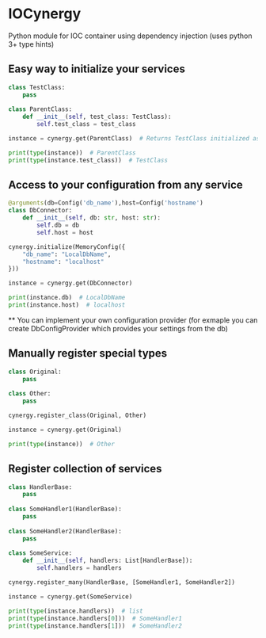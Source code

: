 # IOCynergy
Python module for IOC container using dependency injection (uses python 3+ type hints)

## Easy way to initialize your services
```python
class TestClass:
    pass
    
class ParentClass:
    def __init__(self, test_class: TestClass):
        self.test_class = test_class

instance = cynergy.get(ParentClass)  # Returns TestClass initialized as singleton

print(type(instance))  # ParentClass
print(type(instance.test_class))  # TestClass
```


## Access to your configuration from any service

```python
@arguments(db=Config('db_name'),host=Config('hostname')
class DbConnector:
    def __init__(self, db: str, host: str):
        self.db = db
        self.host = host

cynergy.initialize(MemoryConfig({
    "db_name": "LocalDbName",
    "hostname": "localhost"
}))

instance = cynergy.get(DbConnector)

print(instance.db)  # LocalDbName
print(instance.host)  # localhost

```
** You can implement your own configuration provider (for exmaple you can create DbConfigProvider which provides your settings from the db)

## Manually register special types

```python
class Original:
    pass
    
class Other:
    pass

cynergy.register_class(Original, Other)

instance = cynergy.get(Original)

print(type(instance))  # Other
```

## Register collection of services
```python
class HandlerBase:
    pass
    
class SomeHandler1(HandlerBase):
    pass
    
class SomeHandler2(HandlerBase):
    pass
    
class SomeService:
    def __init__(self, handlers: List[HandlerBase]):
        self.handlers = handlers

cynergy.register_many(HandlerBase, [SomeHandler1, SomeHandler2])

instance = cynergy.get(SomeService)

print(type(instance.handlers))  # list
print(type(instance.handlers[0]))  # SomeHandler1
print(type(instance.handlers[1]))  # SomeHandler2
```
